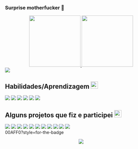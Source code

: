 ### Surprise motherfucker 🖕

<div align="center">
  <a href="https://github.com/johannbeckerr">
  <img height="170em" src="https://github-readme-stats.vercel.app/api?username=johannbeckerr&show_icons=true&theme=onedark&include_all_commits=true&count_private=true"/>
  <img height="170em" src="https://github-readme-stats.vercel.app/api/top-langs/?username=johannbeckerr&layout=compact&langs_count=7&theme=onedark"/>
</div>  
  
  
  <div style="display: inline_block">
      <a href="" target="_blank"><img src="https://img.shields.io/badge/-LinkedIn-%230077B5?style=for-the-badge&logo=linkedin&logoColor=white" target="_blank"></a>
  </div>
  
  ## Habilidades/Aprendizagem <img src = "https://media2.giphy.com/media/QssGEmpkyEOhBCb7e1/giphy.gif?cid=ecf05e47a0n3gi1bfqntqmob8g9aid1oyj2wr3ds3mg700bl&rid=giphy.gif" width = 24px> 

  <div style="display: inline_block">
    <a href="" target="_blank"><img src="https://img.shields.io/badge/HTML5-E34F26?style=for-the-badge&logo=html5&logoColor=white" target="_blank"></a>
    <a href="" target="_blank"><img src="https://img.shields.io/badge/CSS3-1572B6?style=for-the-badge&logo=css3&logoColor=white" target="_blank"></a>
    <a href="" target="_blank"><img src="https://img.shields.io/badge/JavaScript-F7DF1E?style=for-the-badge&logo=javascript&logoColor=black" target="_blank"></a>
    <a href="" target="_blank"><img src="https://img.shields.io/badge/TypeScript-007ACC?style=for-the-badge&logo=typescript&logoColor=white" target="_blank"></a>
    <a href="" target="_blank"><img src="https://img.shields.io/badge/React-20232A?style=for-the-badge&logo=react&logoColor=61DAFB" target="_blank"></a>
    <a href="" target="_blank"><img src="https://img.shields.io/badge/Bootstrap-563D7C?style=for-the-badge&logo=bootstrap&logoColor=white" target="_blank"></a>
  </div>
  
  ## Alguns projetos que fiz e participei <img src = "https://media2.giphy.com/media/QssGEmpkyEOhBCb7e1/giphy.gif?cid=ecf05e47a0n3gi1bfqntqmob8g9aid1oyj2wr3ds3mg700bl&rid=giphy.gif" width = 24px> 
  <div style="display: inline_block">
    <a href="" target="_blank"><img src="https://img.shields.io/badge/wwwwwwwwww-D50000?style=for-the-badge" target="_blank"></a>
    <a href="" target="_blank"><img src="https://img.shields.io/badge/wwwwwwwwww-AA00FF?style=for-the-badge" target="_blank"></a>
    <a href="" target="_blank"><img src="https://img.shields.io/badge/wwwwwwwwww-42A5F5?style=for-the-badge" target="_blank"></a>
    <a href="" target="_blank"><img src="https://img.shields.io/badge/wwwwwwwwww-00C853?style=for-the-badge" target="_blank"></a>
    <a href="" target="_blank"><img src="https://img.shields.io/badge/wwwwwwwwww-FFD600?style=for-the-badge" target="_blank"></a>
    <a href="" target="_blank"><img src="https://img.shields.io/badge/wwwwwwwwww-00B8D4?style=for-the-badge" target="_blank"></a>
    <a href="" target="_blank"><img src="https://img.shields.io/badge/wwwwwwwwww-6c5ce7?style=for-the-badge" target="_blank"></a>
    <a href="" target="_blank"><img src="https://img.shields.io/badge/wwwwwwwwww-FF7043?style=for-the-badge" target="_blank"></a>
    <a href="" target="_blank"><img src="https://img.shields.io/badge/wwwwwwwwww-26A69A?style=for-the-badge" target="_blank"></a>
    <a href="" target="_blank"><img src="https://img.shields.io/badge/wwwwwwwwww-EC407A?style=for-the-badge" target="_blank"></a>
    <a href="" target="_blank"><img src="https://img.shields.io/badge/wwwwwwwwww-AB47BC?style=for-the-badge" target="_blank"></a>

    
  </div>00AFF0?style=for-the-badge
  
  
  
<p align="center">
  <img  src="https://github.com/johannbeckerr/johannbeckerr/blob/output/github-contribution-grid-snake.svg"/>
</p>  

 

  
  
    
